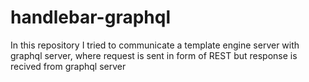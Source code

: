 # handlebar-graphql
In this repository I tried to communicate a template engine server with graphql server, where request is sent in form of REST but response is recived from graphql server
